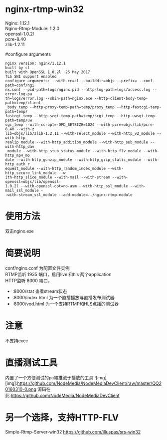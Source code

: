 nginx-rtmp-win32
================

Nginx: 1.12.1  
Nginx-Rtmp-Module: 1.2.0  
openssl-1.0.2l  
pcre-8.40  
zlib-1.2.11

#configure arguments
```
nginx version: nginx/1.12.1
built by cl
built with OpenSSL 1.0.2l  25 May 2017
TLS SNI support enabled
configure arguments: --with-cc=cl --builddir=objs --prefix= --conf-path=conf/ngi
nx.conf --pid-path=logs/nginx.pid --http-log-path=logs/access.log --error-log-pa
th=logs/error.log --sbin-path=nginx.exe --http-client-body-temp-path=temp/client
_body_temp --http-proxy-temp-path=temp/proxy_temp --http-fastcgi-temp-path=temp/
fastcgi_temp --http-scgi-temp-path=temp/scgi_temp --http-uwsgi-temp-path=temp/uw
sgi_temp --with-cc-opt=-DFD_SETSIZE=1024 --with-pcre=objs/lib/pcre-8.40 --with-z
lib=objs/lib/zlib-1.2.11 --with-select_module --with-http_v2_module --with-http_
realip_module --with-http_addition_module --with-http_sub_module --with-http_dav
_module --with-http_stub_status_module --with-http_flv_module --with-http_mp4_mo
dule --with-http_gunzip_module --with-http_gzip_static_module --with-http_auth_r
equest_module --with-http_random_index_module --with-http_secure_link_module --w
ith-http_slice_module --with-mail --with-stream --with-openssl=objs/lib/openssl-
1.0.2l --with-openssl-opt=no-asm --with-http_ssl_module --with-mail_ssl_module -
-with-stream_ssl_module --add-module=../nginx-rtmp-module
```

# 使用方法
双击nginx.exe
# 简要说明
conf/nginx.conf 为配置文件实例  
RTMP监听 1935 端口，启用live 和hls 两个application  
HTTP监听 8000 端口，
* :8000/stat 查看stream状态  
* :8000/index.html 为一个直播播放与直播发布测试器
* :8000/vod.html 为一个支持RTMP和HLS点播的测试器

# 注意
不支持exec

# 直播测试工具 
内置了一个方便测试的pc端推流于播放的工具
![img]
[img]:https://github.com/NodeMedia/NodeMediaDevClient/raw/master/QQ20160310-0.png
源码在此:https://github.com/NodeMedia/NodeMediaDevClient

# 另一个选择，支持HTTP-FLV
Simple-Rtmp-Server-win32 https://github.com/illuspas/srs-win32
